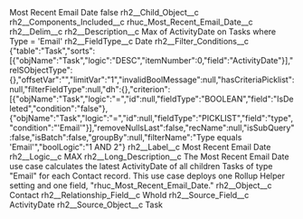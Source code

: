 <?xml version="1.0" encoding="UTF-8"?>
<CustomMetadata xmlns="http://soap.sforce.com/2006/04/metadata" xmlns:xsi="http://www.w3.org/2001/XMLSchema-instance" xmlns:xsd="http://www.w3.org/2001/XMLSchema">
    <label>Most Recent Email Date</label>
    <protected>false</protected>
    <values>
        <field>rh2__Child_Object__c</field>
        <value xsi:nil="true"/>
    </values>
    <values>
        <field>rh2__Components_Included__c</field>
        <value xsi:type="xsd:string">rhuc_Most_Recent_Email_Date__c</value>
    </values>
    <values>
        <field>rh2__Delim__c</field>
        <value xsi:nil="true"/>
    </values>
    <values>
        <field>rh2__Description__c</field>
        <value xsi:type="xsd:string">Max of ActivityDate on Tasks where Type = &apos;Email&apos;</value>
    </values>
    <values>
        <field>rh2__FieldType__c</field>
        <value xsi:type="xsd:string">Date</value>
    </values>
    <values>
        <field>rh2__Filter_Conditions__c</field>
        <value xsi:type="xsd:string">{&quot;table&quot;:&quot;Task&quot;,&quot;sorts&quot;:[{&quot;objName&quot;:&quot;Task&quot;,&quot;logic&quot;:&quot;DESC&quot;,&quot;itemNumber&quot;:0,&quot;field&quot;:&quot;ActivityDate&quot;}],&quot;relSObjectType&quot;:{},&quot;offsetVar&quot;:&quot;&quot;,&quot;limitVar&quot;:&quot;1&quot;,&quot;invalidBoolMessage&quot;:null,&quot;hasCriteriaPicklist&quot;:null,&quot;filterFieldType&quot;:null,&quot;dh&quot;:{},&quot;criterion&quot;:[{&quot;objName&quot;:&quot;Task&quot;,&quot;logic&quot;:&quot;=&quot;,&quot;id&quot;:null,&quot;fieldType&quot;:&quot;BOOLEAN&quot;,&quot;field&quot;:&quot;IsDeleted&quot;,&quot;condition&quot;:&quot;false&quot;},{&quot;objName&quot;:&quot;Task&quot;,&quot;logic&quot;:&quot;=&quot;,&quot;id&quot;:null,&quot;fieldType&quot;:&quot;PICKLIST&quot;,&quot;field&quot;:&quot;type&quot;,&quot;condition&quot;:&quot;&apos;Email&apos;&quot;}],&quot;removeNullsLast&quot;:false,&quot;recName&quot;:null,&quot;isSubQuery&quot;:false,&quot;isBatch&quot;:false,&quot;groupBy&quot;:null,&quot;filterName&quot;:&quot;Type equals &apos;Email&apos;&quot;,&quot;boolLogic&quot;:&quot;1 AND 2&quot;}</value>
    </values>
    <values>
        <field>rh2__Label__c</field>
        <value xsi:type="xsd:string">Most Recent Email Date</value>
    </values>
    <values>
        <field>rh2__Logic__c</field>
        <value xsi:type="xsd:string">MAX</value>
    </values>
    <values>
        <field>rh2__Long_Description__c</field>
        <value xsi:type="xsd:string">The Most Recent Email Date use case calculates the latest ActivityDate of all children Tasks of type &quot;Email&quot; for each Contact record. This use case deploys one Rollup Helper setting and one field, &quot;rhuc_Most_Recent_Email_Date.&quot;</value>
    </values>
    <values>
        <field>rh2__Object__c</field>
        <value xsi:type="xsd:string">Contact</value>
    </values>
    <values>
        <field>rh2__Relationship_Field__c</field>
        <value xsi:type="xsd:string">WhoId</value>
    </values>
    <values>
        <field>rh2__Source_Field__c</field>
        <value xsi:type="xsd:string">ActivityDate</value>
    </values>
    <values>
        <field>rh2__Source_Object__c</field>
        <value xsi:type="xsd:string">Task</value>
    </values>
</CustomMetadata>
